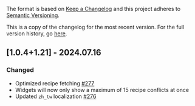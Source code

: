 The format is based on [Keep a Changelog](http://keepachangelog.com/en/1.0.0/) and this project adheres to [Semantic Versioning](http://semver.org/spec/v2.0.0.html).

This is a copy of the changelog for the most recent version. For the full version history, go [here](https://github.com/illusivesoulworks/polymorph/blob/1.21.x/CHANGELOG.md).

## [1.0.4+1.21] - 2024.07.16
### Changed
- Optimized recipe fetching [#277](https://github.com/illusivesoulworks/polymorph/issues/277)
- Widgets will now only show a maximum of 15 recipe conflicts at once
- Updated `zh_tw` localization [#276](https://github.com/illusivesoulworks/polymorph/pull/276)
